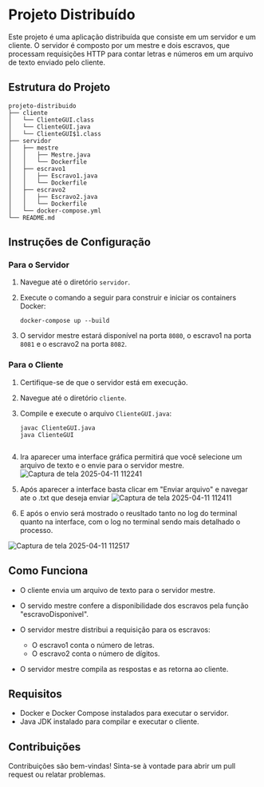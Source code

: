 # Projeto Distribuído

Este projeto é uma aplicação distribuída que consiste em um servidor e um cliente. O servidor é composto por um mestre e dois escravos, que processam requisições HTTP para contar letras e números em um arquivo de texto enviado pelo cliente.

## Estrutura do Projeto

```
projeto-distribuido
├── cliente
│   └── ClienteGUI.class
│   └── ClienteGUI.java
│   └── ClienteGUI$1.class
├── servidor
│   ├── mestre
│   │   ├── Mestre.java
│   │   └── Dockerfile
│   ├── escravo1
│   │   ├── Escravo1.java
│   │   └── Dockerfile
│   ├── escravo2
│   │   ├── Escravo2.java
│   │   └── Dockerfile
│   └── docker-compose.yml
└── README.md
```

## Instruções de Configuração

### Para o Servidor

1. Navegue até o diretório `servidor`.
2. Execute o comando a seguir para construir e iniciar os containers Docker:

   ```
   docker-compose up --build
   ```

3. O servidor mestre estará disponível na porta `8080`, o escravo1 na porta `8081` e o escravo2 na porta `8082`.

### Para o Cliente

1. Certifique-se de que o servidor está em execução.
2. Navegue até o diretório `cliente`.
3. Compile e execute o arquivo `ClienteGUI.java`:

   ```
   javac ClienteGUI.java
   java ClienteGUI


4. Ira aparecer uma interface gráfica permitirá que você selecione um arquivo de texto e o envie para o servidor mestre.
![Captura de tela 2025-04-11 112241](https://github.com/user-attachments/assets/3d6ff5a0-9cb6-4b7b-88ef-2b75c65f6faf)

5. Após aparecer a interface basta clicar em "Enviar arquivo" e navegar ate o .txt que deseja enviar
![Captura de tela 2025-04-11 112411](https://github.com/user-attachments/assets/36fb4452-839a-4f98-90c9-f5a4d9a82fff)

6. E após o envio será mostrado o reusltado tanto no log do terminal quanto na interface, com o log no terminal sendo mais detalhado o processo.
   
![Captura de tela 2025-04-11 112517](https://github.com/user-attachments/assets/0be4f520-fbb4-495b-9b68-9a02624ee9b6)

## Como Funciona


- O cliente envia um arquivo de texto para o servidor mestre.
- O servido mestre confere a disponibilidade dos escravos pela função "escravoDisponivel".
- O servidor mestre distribui a requisição para os escravos:
  - O escravo1 conta o número de letras.
  - O escravo2 conta o número de dígitos.

- O servidor mestre compila as respostas e as retorna ao cliente.

## Requisitos

- Docker e Docker Compose instalados para executar o servidor.
- Java JDK instalado para compilar e executar o cliente.

## Contribuições

Contribuições são bem-vindas! Sinta-se à vontade para abrir um pull request ou relatar problemas.
